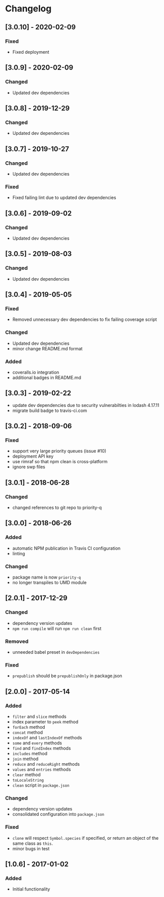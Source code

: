 # Changelog

## [3.0.10] - 2020-02-09

### Fixed

- Fixed deployment

## [3.0.9] - 2020-02-09

### Changed

- Updated dev dependencies

## [3.0.8] - 2019-12-29

### Changed

- Updated dev dependencies

## [3.0.7] - 2019-10-27

### Changed

- Updated dev dependencies

### Fixed

- Fixed failing lint due to updated dev dependencies

## [3.0.6] - 2019-09-02

### Changed

- Updated dev dependencies

## [3.0.5] - 2019-08-03

### Changed

- Updated dev dependencies

## [3.0.4] - 2019-05-05

### Fixed

- Removed unnecessary dev dependencies to fix failing coverage script

### Changed

- Updated dev dependencies
- minor change README.md format

### Added

- coveralls.io integration
- additional badges in README.md

## [3.0.3] - 2019-02-22

- update dev dependencies due to security vulnerabilties in lodash 4.17.11
- migrate build badge to travis-ci.com

## [3.0.2] - 2018-09-06

### Fixed

- support very large priority queues (issue #10)
- deployment API key
- use rimraf so that npm clean is cross-platform
- ignore swp files

## [3.0.1] - 2018-06-28

### Changed

- changed references to git repo to priority-q

## [3.0.0] - 2018-06-26

### Added

- automatic NPM publication in Travis CI configuration
- linting

### Changed

- package name is now `priority-q`
- no longer transpiles to UMD module

## [2.0.1] - 2017-12-29

### Changed

- dependency version updates
- `npm run compile` will run `npm run clean` first

### Removed

- unneeded babel preset in `devDependencies`

### Fixed

- `prepublish` should be `prepublishOnly` in package.json

## [2.0.0] - 2017-05-14

### Added

- `filter` and `slice` methods
- index parameter to `peek` method
- `forEach` method
- `concat` method
- `indexOf` and `lastIndexOf` methods
- `some` and `every` methods
- `find` and `findIndex` methods
- `includes` method
- `join` method
- `reduce` and `reduceRight` methods
- `values` and `entries` methods
- `clear` method
- `toLocaleString`
- `clean` script in `package.json`

### Changed

- dependency version updates
- consolidated configuration into `package.json`

### Fixed

- `clone` will respect `Symbol.species` if specified, or return an object of the same class as `this`.
- minor bugs in test

## [1.0.6] - 2017-01-02

### Added
- Initial functionality
